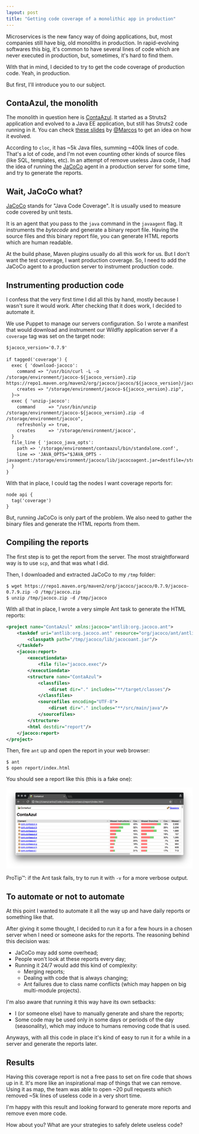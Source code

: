 ```yaml
---
layout: post
title: "Getting code coverage of a monolithic app in production"
---
```


Microservices is the new fancy way of doing applications, but, most
companies still have big, old monoliths in production. In rapid-evolving
softwares this big, it's common to have several lines of code which
are never executed in production, but, sometimes, it's hard to find them.

With that in mind, I decided to try to get the code coverage of production
code. Yeah, in production.

But first, I'll introduce you to our subject.

## ContaAzul, the monolith

The monolith in question here is [ContaAzul][]. It started as a Struts2
application and evolved to a Java EE application, but still has Struts2
code running in it. You can check [these slides][slides] by [@Marcos][]
to get an idea on how it evolved.

According to `cloc`, it has ~5k Java files, summing ~400k lines of code.
That's a lot of code, and I'm not even counting other kinds of source files
(like SQL, templates, etc).
In an attempt of remove useless Java code, I had the idea of running
the [JaCoCo][] agent in a production server for some time, and try to
generate the reports.

[@Marcos]: https://github.com/marcos
[slides]: https://pt.slideshare.net/marcoswp3x/tdc-2015-java-from-old-school-to-moder-art

## Wait, JaCoCo what?

[JaCoCo][] stands for "Java Code Coverage". It is usually used to
measure code covered by unit tests.

It is an agent that you pass to the `java` command in the
`javaagent` flag. It instruments the _bytecode_ and generate a binary
report file. Having the source files and this binary report file, you can
generate HTML reports which are human readable.

At the build phase, Maven plugins usually do all this work for us. But I don't
want the test coverage, I want production coverage. So, I need to add
the JaCoCo agent to a production server to instrument production code.

## Instrumenting production code

I confess that the very first time I did all this by hand, mostly because
I wasn't sure it would work. After checking that it does work, I decided
to automate it.

We use Puppet to manage our servers configuration. So I wrote a manifest
that would download and instrument our Wildfly application server if a
`coverage` tag was set on the target node:

```puppet
$jacoco_version='0.7.9'

if tagged('coverage') {
  exec { 'download-jacoco':
    command => "/usr/bin/curl -L -o /storage/environment/jacoco-${jacoco_version}.zip https://repo1.maven.org/maven2/org/jacoco/jacoco/${jacoco_version}/jacoco-${jacoco_version}.zip",
    creates => "/storage/environment/jacoco-${jacoco_version}.zip",
  }~>
  exec { 'unzip-jacoco':
    command     => "/usr/bin/unzip /storage/environment/jacoco-${jacoco_version}.zip -d /storage/environment/jacoco",
    refreshonly => true,
    creates     => '/storage/environment/jacoco',
  }
  file_line { 'jacoco_java_opts':
    path => '/storage/environment/contaazul/bin/standalone.conf',
    line => 'JAVA_OPTS="$JAVA_OPTS -javaagent:/storage/environment/jacoco/lib/jacocoagent.jar=destfile=/storage/environment/contaazul/jacoco.exec,output=file,append=true,dumponexit=true"',
  }
}
```

With that in place, I could tag the nodes I want coverage reports for:

```puppet
node api {
  tag('coverage')
}
```

But, running JaCoCo is only part of the problem. We also need to gather
the binary files and generate the HTML reports from them.

## Compiling the reports

The first step is to get the report from the server. The most
straightforward way is to use `scp`, and that was what I did.

Then, I downloaded and extracted JaCoCo to my `/tmp` folder:

```console
$ wget https://repo1.maven.org/maven2/org/jacoco/jacoco/0.7.9/jacoco-0.7.9.zip -O /tmp/jacoco.zip
$ unzip /tmp/jacoco.zip -d /tmp/jacoco
```

With all that in place, I wrote a very simple Ant task to generate the
HTML reports:

```xml
<project name="ContaAzul" xmlns:jacoco="antlib:org.jacoco.ant">
    <taskdef uri="antlib:org.jacoco.ant" resource="org/jacoco/ant/antlib.xml">
        <classpath path="/tmp/jacoco/lib/jacocoant.jar"/>
    </taskdef>
    <jacoco:report>
        <executiondata>
            <file file="jacoco.exec"/>
        </executiondata>
        <structure name="ContaAzul">
            <classfiles>
                <dirset dir="." includes="**/target/classes"/>
            </classfiles>
            <sourcefiles encoding="UTF-8">
                <dirset dir="." includes="**/src/main/java"/>
            </sourcefiles>
        </structure>
        <html destdir="report"/>
    </jacoco:report>
</project>
```

Then, fire `ant` up and open the report in your web browser:

```console
$ ant
$ open report/index.html
```

You should see a report like this (this is a fake one):

![Fake example report ordering by less coverage](/public/images/coverage-report.png)

ProTip™: if the Ant task fails, try to run it with `-v` for a more verbose
output.

## To automate or not to automate

At this point I wanted to automate it all the way up and have daily
reports or something like that.

After giving it some thought, I decided to run it a for a few hours in
a chosen server when I need or someone asks for the reports.
The reasoning behind this decision was:

- JaCoCo may add some overhead;
- People won't look at these reports every day;
- Running it 24/7 would add this kind of complexity:
  - Merging reports;
  - Dealing with code that is always changing;
  - Ant failures due to class name conflicts (which may happen on big
multi-module projects).

I'm also aware that running it this way have its own setbacks:

- I (or someone else) have to manually generate and share the reports;
- Some code may be used only in some days or periods of the day (seasonality),
which may induce to humans removing code that is used.

Anyways, with all this code in place it's kind of easy to run it for a while
in a server and generate the reports later.

## Results

Having this coverage report is not a free pass to set on fire code
that shows up in it. It's more like an inspirational map of things that
we can remove. Using it as map, the team was able to open ~20
pull requests which removed ~5k lines of useless code in a very short time.

I'm happy with this result and looking forward to generate more
reports and remove even more code.

How about you? What are your strategies to safely delete useless code?

[ContaAzul]: http://contaazul.com
[JaCoCo]: https://github.com/jacoco/jacoco
